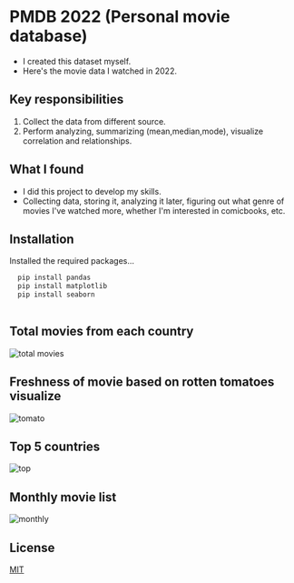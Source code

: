 # PMDB 2022 (Personal movie database)
* I created this dataset myself. 
* Here's the movie data I watched in 2022.


## Key responsibilities
1. Collect the data from different source.
2. Perform analyzing, summarizing (mean,median,mode), visualize correlation and relationships.


## What I found
* I did this project to develop my skills.
* Collecting data, storing it, analyzing it later, figuring out what genre of movies I've watched more, whether I'm interested in comicbooks, etc.
## Installation

Installed the required packages... 

```bash
  pip install pandas
  pip install matplotlib
  pip install seaborn
  
```
## Total movies from each country
![total movies](https://user-images.githubusercontent.com/101876451/225180731-58bf62b2-4b46-4a19-bf08-1a0e24740d26.png)

## Freshness of movie based on rotten tomatoes visualize
![tomato](https://user-images.githubusercontent.com/101876451/225180754-2a46363e-92e1-414c-bcde-2c0d619ad53a.png)

## Top 5 countries
![top](https://user-images.githubusercontent.com/101876451/225180748-c94d71cf-b6a6-4eef-b407-4937ffcda6a7.png)

## Monthly movie list
![monthly](https://user-images.githubusercontent.com/101876451/225180762-7637abce-ca80-4062-9008-5222667642ec.png)





## License

[MIT](https://choosealicense.com/licenses/mit/)

